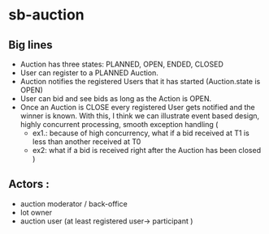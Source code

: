 # sb-auction
## Big lines
* Auction has three states: PLANNED, OPEN, ENDED, CLOSED
* User can register to a PLANNED Auction.
* Auction notifies the registered Users that it has started (Auction.state is OPEN)
* User can bid and see bids as long as the Action is OPEN.
* Once an Auction is CLOSE every registered User gets notified and the winner is known.
With this, I think we can illustrate event based design, highly concurrent processing, smooth exception handling (
  - ex1.: because of high concurrency, what if a bid received at T1 is less than another received at T0 
  - ex2: what if a bid is received right after the Auction has been closed
)

## Actors :
* auction moderator / back-office
* lot owner
* auction user (at least registered user-> participant )